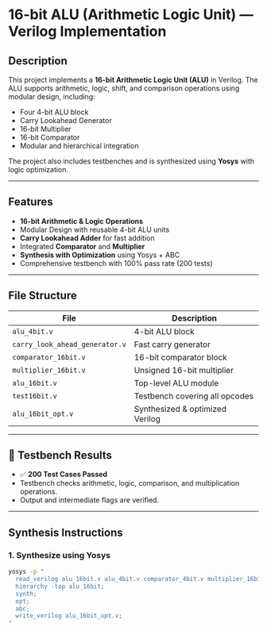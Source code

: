 # 16-bit ALU (Arithmetic Logic Unit) — Verilog Implementation

## Description
This project implements a **16-bit Arithmetic Logic Unit (ALU)** in Verilog. The ALU supports arithmetic, logic, shift, and comparison operations using modular design, including:

- Four 4-bit ALU block
- Carry Lookahead Generator
- 16-bit Multiplier
- 16-bit Comparator
- Modular and hierarchical integration

The project also includes testbenches and is synthesized using **Yosys** with logic optimization.

---

## Features

- **16-bit Arithmetic & Logic Operations**
- Modular Design with reusable 4-bit ALU units
- **Carry Lookahead Adder** for fast addition
- Integrated **Comparator** and **Multiplier**
- **Synthesis with Optimization** using Yosys + ABC
- Comprehensive testbench with 100% pass rate (200 tests)

---

## File Structure

| File | Description |
|------|-------------|
| `alu_4bit.v` | 4-bit ALU block |
| `carry_look_ahead_generator.v` | Fast carry generator |
| `comparator_16bit.v` | 16-bit comparator block |
| `multiplier_16bit.v` | Unsigned 16-bit multiplier |
| `alu_16bit.v` | Top-level ALU module |
| `test16bit.v` | Testbench covering all opcodes |
| `alu_16bit_opt.v` | Synthesized & optimized Verilog |


---

## 🧪 Testbench Results

- ✅ **200 Test Cases Passed**
- Testbench checks arithmetic, logic, comparison, and multiplication operations.
- Output and intermediate flags are verified.

---

##  Synthesis Instructions

### 1. Synthesize using Yosys

```bash
yosys -p "
  read_verilog alu_16bit.v alu_4bit.v comparator_4bit.v multiplier_16bit.v carry_look_ahead_generator.v;
  hierarchy -top alu_16bit;
  synth;
  opt;
  abc;
  write_verilog alu_16bit_opt.v;
"
